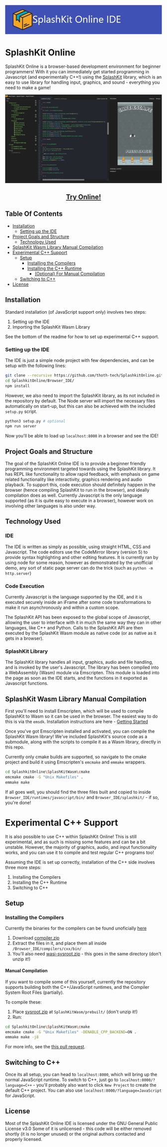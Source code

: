 <img src="SplashKitOnlineIDETitle.png" alt="SplashKit Online IDE"/>

# SplashKit Online

SplashKit Online is a browser-based development environment for beginner programmers!
With it you can immediately get started programming in Javascript (and experimentally C++!) using the [SplashKit](https://splashkit.io) library, which is an easy to use library for handling input, graphics, and sound - everything you need to make a game!

[![prototype-image](SplashKitOnlineIDEPrototypeImage.png)](https://thoth-tech.github.io/SplashkitOnline/)

## <p align="center">[Try Online!](https://thoth-tech.github.io/SplashkitOnline/)</p>

## Table Of Contents

- [Installation](#installation)
    - [Setting up the IDE](#setting-up-the-ide)
- [Project Goals and Structure](#project-goals-and-structure)
    - [Technology Used](#technology-used)
- [SplashKit Wasm Library Manual Compilation](#splashkit-wasm-library-manual-compilation)
- [Experimental C++ Support](#experimental-c-support)
    - [Setup](#setup)
	    - [Installing the Compilers](#installing-the-compilers)
	    - [Installing the C++ Runtime](#installing-the-c-runtime)
	        - [(Optional) For Manual Compilation](#optional-for-manual-compilation)
    - [Switching to C++](#switching-to-c)
- [License](#license)
## Installation

Standard installation (of JavaScript support only) involves two steps:

 1. Setting up the IDE
 2. Importing the SplashKit Wasm Library

See the bottom of the readme for how to set up experimental C++ support.

### Setting up the IDE
The IDE is just a simple node project with few dependencies, and can be setup with the following lines:
```bash
git clone --recursive https://github.com/thoth-tech/SplashkitOnline.git
cd SplashkitOnline/Browser_IDE/
npm install
```
However, we also need to import the SplashKit library, as its not included in the repository by default. The Node server will import the necessary files automatically on start-up, but this can also be achieved with the included `setup.py` script.
```bash
python3 setup.py # optional
npm run server
```
Now you'll be able to load up `localhost:8000` in a browser and see the IDE!

## Project Goals and Structure
The goal of the SplashKit Online IDE is to provide a beginner friendly programming environment targeted towards using the SplashKit library. It has REPL like functionality to allow rapid feedback, with emphasis on game related functionality like interactivity, graphics rendering and audio playback. To support this, code execution should definitely happen in the browser (hence compiling SplashKit to run in the browser), and ideally compilation does as well. Currently Javascript is the only language supported (as it is quite easy to execute in a browser), however work on involving other languages is also under way.

## Technology Used
### IDE
The IDE is written as simply as possible, using straight HTML, CSS and Javascript. The code editors use the CodeMirror library (version 5) to provide syntax highlighting and other editing features. It is currently ran by using node for some reason, however as demonstrated by the unofficial demo, any sort of static page server can do the trick (such as `python -m http.server`)

### Code Execution
Currently Javascript is the language supported by the IDE, and it is executed securely inside an iFrame after some code transformations to make it run asynchronously and within a custom scope.

The SplashKit API has been exposed to the global scope of Javascript, allowing the user to interface with it in much the same way they can in other languages, like C++ and Python. Calls to the SplashKit API are then executed by the SplashKit Wasm module as native code (or as native as it gets in a browser).

### SplashKit Library
The SplashKit library handles all input, graphics, audio and file handling, and is invoked by the user's Javascript. The library has been compiled into a WebAssembly (Wasm) module via Emscripten. This module is loaded into the page as soon as the IDE starts, and the functions in it exported as Javascript functions.

## SplashKit Wasm Library Manual Compilation
First you'll need to install Emscripten, which will be used to compile SplashKit to Wasm so it can be used in the browser. The easiest way to do this is via the `emsdk`. Installation instructions are here - [Getting Started](https://emscripten.org/docs/getting_started/downloads.html)

Once you've got Emscripten installed and activated, you can compile the SplashKit Wasm library! We've included SplashKit's source code as a submodule, along with the scripts to compile it as a Wasm library, directly in this repo.

Currently only cmake builds are supported, so navigate to the cmake project and build it using Emscripten's `emcmake` and `emmake` wrappers.
```bash
cd SplashkitOnline\SplashKitWasm\cmake
emcmake cmake -G "Unix Makefiles" .
emmake make
```
If all goes well, you should find the three files built and copied to inside `Browser_IDE/runtimes/javascript/bin/` and `Browser_IDE/splashkit/` - if so, you're done!

# Experimental C++ Support
It is also possible to use C++ within SplashKit Online! This is still experimental, and as such is missing some features and can be a bit unstable. However, the majority of graphics, audio, and input functionality works, and you can use it to compile and test regular C++ programs too!

Assuming the IDE is set up correctly, installation of the C++ side involves three more steps:

 1. Installing the Compilers
 2. Installing the C++ Runtime
 3. Switching to C++

## Setup
### Installing the Compilers
Currently the binaries for the compilers can be found unoficially [here](https://github.com/WhyPenguins/SplashkitOnline/blob/cxx_language_backend_binaries/Browser_IDE/compilers/cxx/bin/)

1. Download [compiler.zip](https://github.com/WhyPenguins/SplashkitOnline/blob/cxx_language_backend_binaries/Browser_IDE/compilers/cxx/bin/compiler.zip)
2. Extract the files in it, and place them all inside `/Browser_IDE/compilers/cxx/bin/`
3. You'll also need [wasi-sysroot.zip](https://github.com/WhyPenguins/SplashkitOnline/blob/cxx_language_backend_binaries/Browser_IDE/compilers/cxx/bin/wasi-sysroot.zip) - this goes in the same directory (don't unzip it!)

####  Manual Compilation
If you want to compile some of this yourself, currently the repository supports building both the C++/JavaScript runtimes, and the Compiler System Root Files (partially).

To compile these:
1. Place [sysroot.zip](https://github.com/WhyPenguins/SplashkitOnline/tree/cxx_language_backend_binaries/SplashKitWasm/prebuilt/sysroot.zip) at `SplashKitWasm/prebuilt/` (don't unzip it!)
2. Run:
```bash
cd SplashkitOnline\SplashKitWasm\cmake
emcmake cmake -G "Unix Makefiles" -DENABLE_CPP_BACKEND=ON .
emmake make -j8
```

For more info, see the [this pull request](https://github.com/thoth-tech/SplashkitOnline/pull/65).

## Switching to C++

Once its all setup, you can head to `localhost:8000`, which will bring up the normal JavaScript runtime. To switch to C++, just go to `localhost:8000/?language=C++` - you'll probably also want to click `New Project` to create the default C++ project. You can also use `localhost:8000/?language=JavaScript` for JavaScript.

## License

Most of the SplashKit Online IDE is licensed under the GNU General Public License v3.0
Some of it is unlicensed - this code will be either removed shortly (it is no longer unused) or the original authors contacted and properly licensed.

